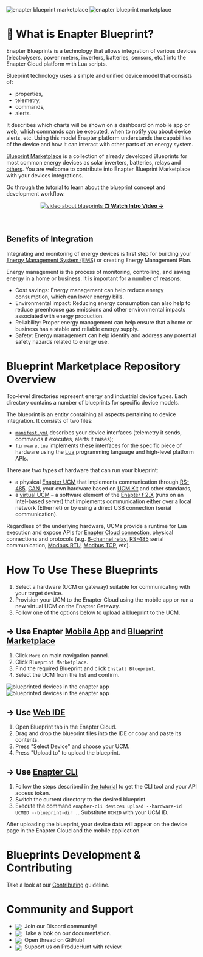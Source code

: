 <img height="auto" width="auto" src=".assets/blueprint-marketplace-dark.png#gh-dark-mode-only" style="max-width: 100%;" alt="enapter blueprint marketplace">
<img height="auto" width="auto" src=".assets/blueprint-marketplace-light.png#gh-light-mode-only" style="max-width: 100%;" alt="enapter blueprint marketplace">

# :blue_book: What is Enapter Blueprint?

Enapter Blueprints is a technology that allows integration of various devices (electrolysers, power meters, inverters, batteries, sensors, etc.) into the Enapter Cloud platform with Lua scripts.

Blueprint technology uses a simple and unified device model that consists of:
- properties,
- telemetry,
- commands,
- alerts.

It describes which charts will be shown on a dashboard on mobile app or web, which commands can be executed, when to notify you about device alerts, etc. Using this model Enapter platform understands the capabilities of the device and how it can interact with other parts of an energy system.

[Blueprint Marketplace](htts://marketplace.enapter.com) is a collection of already developed Blueprints for most common energy devices as solar inverters, batteries, relays and [others](https://marketplace.enapter.com/blueprints/all). You are welcome to contribute into Enapter Blueprint Marketplace with your devices integrations.

Go through [the tutorial](https://developers.enapter.com/docs/) to learn about the blueprint concept and development workflow.
<br>
<p align="center">
<a href="https://www.youtube.com/watch?v=1ErvFE6UHTY">
  <img height="auto" width="auto" src=".assets/blueprint-video.png" style="max-width: 100%;" alt="video about blueprints">
  <strong>📺 Watch Intro Video → </strong></a>
</p>
<br>

## Benefits of Integration

Integrating and monitoring of energy devices is first step for building your [Energy Management System (EMS)](https://en.wikipedia.org/wiki/Energy_management_system) or creating Energy Management Plan.

Energy management is the process of monitoring, controlling, and saving energy in a home or business. It is important for a number of reasons:

- Cost savings: Energy management can help reduce energy consumption, which can lower energy bills.
- Environmental impact: Reducing energy consumption can also help to reduce greenhouse gas emissions and other environmental impacts associated with energy production.
- Reliability: Proper energy management can help ensure that a home or business has a stable and reliable energy supply.
- Safety: Energy management can help identify and address any potential safety hazards related to energy use.

# Blueprint Marketplace Repository Overview

Top-level directories represent energy and industrial device types. Each directory contains a number of blueprints for specific device models.

The blueprint is an entity containing all aspects pertaining to device integration. It consists of two files:

- [`manifest.yml`](https://developers.enapter.com/docs/reference) describes your device interfaces (telemetry it sends, commands it executes, alerts it raises);
- `firmware.lua` implements these interfaces for the specific piece of hardware using the [Lua](https://www.lua.org) programming language and high-level platform APIs.

There are two types of hardware that can run your blueprint:

- a physical [Enapter UCM](https://handbook.enapter.com/modules/modules.html) that implements communication through [RS-485](https://handbook.enapter.com/modules/ENP-RS485/ENP-RS485.html), [CAN](https://handbook.enapter.com/modules/ENP-CAN/ENP-CAN.html), your own hardware based on [UCM Kit](https://go.enapter.com/ucmkit-enpkit) and other standards,
- a [virtual UCM](https://handbook.enapter.com/software/software.html#💎-virtual-ucm) – a software element of the [Enapter f 2.X](https://handbook.enapter.com/software/gateway_software/) (runs on an Intel-based server) that implements communication either over a local network (Ethernet) or by using a direct USB connection (serial communication).

Regardless of the underlying hardware, UCMs provide a runtime for Lua execution and expose APIs for [Enapter Cloud connection](https://developers.enapter.com/docs/reference/ucm/enapter), physical connections and protocols (e.g. [6-channel relay](https://developers.enapter.com/docs/reference/ucm/rl6), [RS-485](https://developers.enapter.com/docs/reference/ucm/rs485) serial communication, [Modbus RTU](https://developers.enapter.com/docs/reference/ucm/modbus), [Modbus TCP](https://developers.enapter.com/docs/reference/vucm/modbustcp), etc).

# How To Use These Blueprints

1. Select a hardware (UCM or gateway) suitable for communicating with your target device.
2. Provision your UCM to the Enapter Cloud using the mobile app or run a new virtual UCM on the Enapter Gateway.
3. Follow one of the options below to upload a blueprint to the UCM.

## → Use Enapter [Mobile App](https://handbook.enapter.com/software/mobile/) and [Blueprint Marketplace](https://marketplace.enapter.com)

1. Click `More` on main navigation pannel.
2. Click `Blueprint Marketplace`.
3. Find the required Blueprint and click `Install Blueprint`.
4. Select the UCM from the list and confirm.

<img height="auto" width="auto" src=".assets/intro-light.png#gh-light-mode-only" style="max-width: 100%;" alt="blueprinted devices in the enapter app">
<img height="auto" width="auto" src=".assets/intro-dark.png#gh-dark-mode-only" style="max-width: 100%;" alt="blueprinted devices in the enapter app">

## → Use [Web IDE](https://developers.enapter.com/docs/tutorial/what-you-need/#web-ide)

1. Open Blueprint tab in the Enapter Cloud.
2. Drag and drop the blueprint files into the IDE or copy and paste its contents.
3. Press "Select Device" and choose your UCM.
4. Press "Upload to" to upload the blueprint.

## → Use [Enapter CLI](https://developers.enapter.com/docs/tutorial/what-you-need/#command-line-interface)

1. Follow the steps described in [the tutorial](https://developers.enapter.com/docs/tutorial/what-you-need/#command-line-interface) to get the CLI tool and your API access token.
2. Switch the current directory to the desired blueprint.
3. Execute the command `enapter-cli devices upload --hardware-id UCMID --blueprint-dir .`. Substitute `UCMID` with your UCM ID.

After uploading the blueprint, your device data will appear on the device page in the Enapter Cloud and the mobile application.

# Blueprints Development & Contributing

Take a look at our [Contributing](./CONTRIBUTING.md) guideline.

# Community and Support

- <a href="https://go.enapter.com/discord_handbook"><img align="center" src="https://img.shields.io/badge/Discord-Channel-%235865F2?logo=discord&style=for-the-badge&logoColor=white"></a>&nbsp; Join our Discord community!
- <a href="https://developers.enapter.com"><img align="center" src="https://img.shields.io/badge/Developers%20Documentation-Documentation-%2330cccc?logo=readthedocs&style=for-the-badge&logoColor=white"></a>&nbsp; Take a look on our documentation.
- <a href="https://github.com/Enapter/marketplace/discussions"><img align="center" src="https://img.shields.io/badge/GitHub-Discussions-black?logo=github&style=for-the-badge&logoColor=white"></a>&nbsp; Open thread on GitHub!
- <a href="https://www.producthunt.com/products/enapter-energy-management-system-toolkit/reviews/new"><img align="center" src="https://img.shields.io/badge/Producthunt-Review%20↑-%23DA552F?logo=producthunt&style=for-the-badge"></a>&nbsp; Support us on ProducHunt with review.
